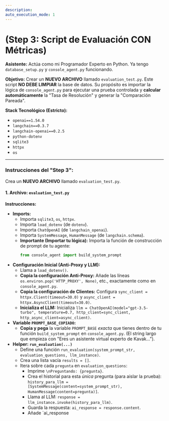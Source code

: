 ```yaml
---
description: 
auto_execution_mode: 1
---
```


# (Step 3: Script de Evaluación CON Métricas)

**Asistente:** Actúa como mi Programador Experto en Python. Ya tengo `database_setup.py` y `console_agent.py` funcionando.

**Objetivo:** Crear un **NUEVO ARCHIVO** llamado `evaluation_test.py`. Este script **NO DEBE LIMPIAR** la base de datos. Su propósito es importar la lógica de `console_agent.py` para ejecutar una prueba controlada y **calcular automáticamente** la "Tasa de Resolución" y generar la "Comparación Pareada".

**Stack Tecnológico (Estricto):**
* `openai==1.54.0`
* `langchain==0.3.7`
* `langchain-openai==0.2.5`
* `python-dotenv`
* `sqlite3`
* `httpx`
* `os`

---

### Instrucciones del "Step 3":

Crea un **NUEVO ARCHIVO** llamado `evaluation_test.py`.

#### 1. Archivo: `evaluation_test.py`

**Instrucciones:**
* **Imports:**
    * Importa `sqlite3`, `os`, `httpx`.
    * Importa `load_dotenv` (de `dotenv`).
    * Importa `ChatOpenAI` (de `langchain_openai`).
    * Importa `SystemMessage`, `HumanMessage` (de `langchain.schema`).
    * **Importante (Importar tu lógica):** Importa la función de construcción de prompt de tu agente:
        ```python
        from console_agent import build_system_prompt
        ```
* **Configuración Inicial (Anti-Proxy y LLM):**
    * Llama a `load_dotenv()`.
    * **Copia la configuración Anti-Proxy:** Añade las líneas `os.environ.pop('HTTP_PROXY', None)`, etc., exactamente como en `console_agent.py`.
    * **Copia la configuración de Clientes:** Configura `sync_client = httpx.Client(timeout=30.0)` y `async_client = httpx.AsyncClient(timeout=30.0)`.
    * **Inicializa el LLM:** Inicializa `llm = ChatOpenAI(model="gpt-3.5-turbo", temperature=0.7, http_client=sync_client, http_async_client=async_client)`.
* **Variable `PROMPT_BASE_COPIADO`:**
    * **Copia y pega** la variable `PROMPT_BASE` *exacta* que tienes dentro de tu función `build_system_prompt` en `console_agent.py`. (El string largo que empieza con "Eres un asistente virtual experto de Kavak...").
* **Helper: `run_evaluation(...)`**
    * Define una función `run_evaluation(system_prompt_str, evaluation_questions, llm_instance)`.
    * Crea una lista vacía `results = []`.
    * Itera sobre cada `pregunta` en `evaluation_questions`:
        * Imprime `\nPreguntando: {pregunta}`.
        * Crea el historial para esta *única* pregunta (para aislar la prueba): `history_para_llm = [SystemMessage(content=system_prompt_str), HumanMessage(content=pregunta)]`.
        * Llama al LLM: `response = llm_instance.invoke(history_para_llm)`.
        * Guarda la respuesta: `ai_response = response.content`.
        * Añade `ai_response